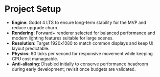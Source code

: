 # Project Setup

- **Engine**: Godot 4 LTS to ensure long-term stability for the MVP and reduce upgrade churn.
- **Rendering**: Forward+ renderer selected for balanced performance and modern lighting features suitable for large scenes.
- **Resolution**: Target 1920x1080 to match common displays and keep UI layout predictable.
- **Physics**: 60 ticks per second for responsive movement while keeping CPU cost manageable.
- **Anti-aliasing**: Disabled initially to conserve performance headroom during early development; revisit once budgets are validated.
